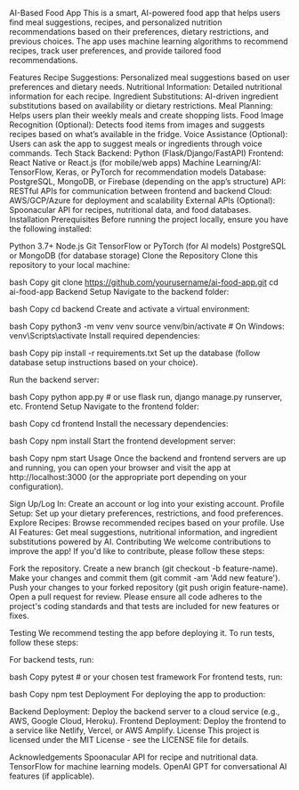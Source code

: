AI-Based Food App
This is a smart, AI-powered food app that helps users find meal suggestions, recipes, and personalized nutrition recommendations based on their preferences, dietary restrictions, and previous choices. The app uses machine learning algorithms to recommend recipes, track user preferences, and provide tailored food recommendations.

Features
Recipe Suggestions: Personalized meal suggestions based on user preferences and dietary needs.
Nutritional Information: Detailed nutritional information for each recipe.
Ingredient Substitutions: AI-driven ingredient substitutions based on availability or dietary restrictions.
Meal Planning: Helps users plan their weekly meals and create shopping lists.
Food Image Recognition (Optional): Detects food items from images and suggests recipes based on what’s available in the fridge.
Voice Assistance (Optional): Users can ask the app to suggest meals or ingredients through voice commands.
Tech Stack
Backend: Python (Flask/Django/FastAPI)
Frontend: React Native or React.js (for mobile/web apps)
Machine Learning/AI: TensorFlow, Keras, or PyTorch for recommendation models
Database: PostgreSQL, MongoDB, or Firebase (depending on the app’s structure)
API: RESTful APIs for communication between frontend and backend
Cloud: AWS/GCP/Azure for deployment and scalability
External APIs (Optional): Spoonacular API for recipes, nutritional data, and food databases.
Installation
Prerequisites
Before running the project locally, ensure you have the following installed:

Python 3.7+
Node.js
Git
TensorFlow or PyTorch (for AI models)
PostgreSQL or MongoDB (for database storage)
Clone the Repository
Clone this repository to your local machine:

bash
Copy
git clone https://github.com/yourusername/ai-food-app.git
cd ai-food-app
Backend Setup
Navigate to the backend folder:

bash
Copy
cd backend
Create and activate a virtual environment:

bash
Copy
python3 -m venv venv
source venv/bin/activate  # On Windows: venv\Scripts\activate
Install required dependencies:

bash
Copy
pip install -r requirements.txt
Set up the database (follow database setup instructions based on your choice).

Run the backend server:

bash
Copy
python app.py  # or use flask run, django manage.py runserver, etc.
Frontend Setup
Navigate to the frontend folder:

bash
Copy
cd frontend
Install the necessary dependencies:

bash
Copy
npm install
Start the frontend development server:

bash
Copy
npm start
Usage
Once the backend and frontend servers are up and running, you can open your browser and visit the app at http://localhost:3000 (or the appropriate port depending on your configuration).

Sign Up/Log In: Create an account or log into your existing account.
Profile Setup: Set up your dietary preferences, restrictions, and food preferences.
Explore Recipes: Browse recommended recipes based on your profile.
Use AI Features: Get meal suggestions, nutritional information, and ingredient substitutions powered by AI.
Contributing
We welcome contributions to improve the app! If you'd like to contribute, please follow these steps:

Fork the repository.
Create a new branch (git checkout -b feature-name).
Make your changes and commit them (git commit -am 'Add new feature').
Push your changes to your forked repository (git push origin feature-name).
Open a pull request for review.
Please ensure all code adheres to the project's coding standards and that tests are included for new features or fixes.

Testing
We recommend testing the app before deploying it. To run tests, follow these steps:

For backend tests, run:

bash
Copy
pytest  # or your chosen test framework
For frontend tests, run:

bash
Copy
npm test
Deployment
For deploying the app to production:

Backend Deployment: Deploy the backend server to a cloud service (e.g., AWS, Google Cloud, Heroku).
Frontend Deployment: Deploy the frontend to a service like Netlify, Vercel, or AWS Amplify.
License
This project is licensed under the MIT License - see the LICENSE file for details.

Acknowledgements
Spoonacular API for recipe and nutritional data.
TensorFlow for machine learning models.
OpenAI GPT for conversational AI features (if applicable).
